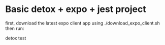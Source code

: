 # Basic detox + expo + jest project

first, download the latest expo client app using ./download_expo_client.sh
then run:

detox test

